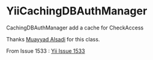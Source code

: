 YiiCachingDBAuthManager
=======================

CachingDBAuthManager add a cache for CheckAccess

Thanks [Muayyad Alsadi](https://github.com/muayyad-alsadi "Github profile") for this class.

From Issue 1533 : [Yii Issue 1533](https://github.com/yiisoft/yii/issues/1533)

